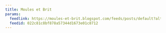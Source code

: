 ```yaml
---
title: Moules et Brit
params:
  feedlink: https://moules-et-brit.blogspot.com/feeds/posts/default?alt=rss
  feedid: 022c81c8bf878a57344d1673e01c8712
---
```

